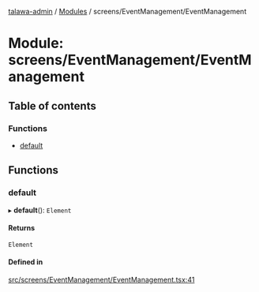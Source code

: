 [talawa-admin](../README.md) / [Modules](../modules.md) / screens/EventManagement/EventManagement

# Module: screens/EventManagement/EventManagement

## Table of contents

### Functions

- [default](screens_EventManagement_EventManagement.md#default)

## Functions

### default

▸ **default**(): `Element`

#### Returns

`Element`

#### Defined in

[src/screens/EventManagement/EventManagement.tsx:41](https://github.com/GlenDsza/talawa-admin/blob/d3cbd1e/src/screens/EventManagement/EventManagement.tsx#L41)
